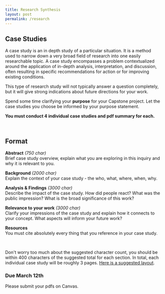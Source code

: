 ```yaml
---
title: Research Synthesis
layout: post
permalink: /research
---
```



## Case Studies

A case study is an in depth study of a particular situation. It is a method used to narrow down a very broad field of research into one easily researchable topic. A case study encompasses a problem contextualized around the application of in-depth analysis, interpretation, and discussion, often resulting in specific recommendations for action or for improving existing conditions.

This type of research study will not typically answer a question completely, but it will give strong indications about future directions for your work.

Spend some time clarifying your **purpose** for your Capstone project. Let the case studies you choose be informed by your purpose statement.

**You must conduct 4 individual case studies and pdf summary for each.**

<br>

## Format

<span class="underlined">**Abstract**</span> *(750 char)*<br>
Brief case study overview, explain what you are exploring in this inquiry and why it is relevant to you.

<span class="underlined">**Background**</span> *(2000 char)*<br>
Explain the context of your case study - the who, what, where, when, why.

<span class="underlined">**Analysis & Findings**</span> *(3000 char)*<br>
Describe the impact of the case study. How did people react? What was the public impression? What is the broad significance of this work?

<span class="underlined">**Relevance to your work**</span> *(3000 char)*<br>
Clarify your impressions of the case study and explain how it connects to your concept. What aspects will inform your future work?

<span class="underlined">**Resources**</span><br>
You must cite absolutely every thing that you reference in your case study.

<br>

Don't worry too much about the suggested character count, you should be within 400 characters of the suggested total for each section. In total, each individual case study will be roughly 3 pages. [Here is a suggested layout](/capstone-s18/assets/CaseStudyLayout.pdf).

### <span class="due">Due March 12th</span>

Please submit your pdfs on Canvas.
